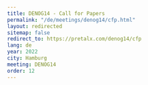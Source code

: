 ```yaml
---
title: DENOG14 - Call for Papers
permalink: "/de/meetings/denog14/cfp.html"
layout: redirected
sitemap: false
redirect_to: https://pretalx.com/denog14/cfp
lang: de
year: 2022
city: Hamburg
meeting: DENOG14
order: 12
---
```


